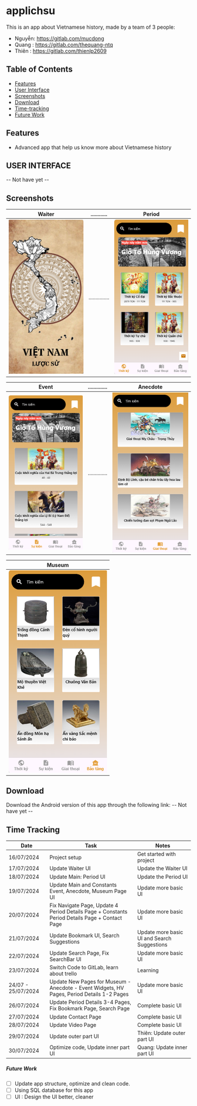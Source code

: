 # applichsu
This is an app about Vietnamese history, made by a team of 3 people:
- Nguyễn: https://gitlab.com/mucdong
- Quang : https://gitlab.com/thequang-ntq
- Thiên : https://gitlab.com/thienlp2609

## Table of Contents

- [Features](#features)
- [User Interface](#user-interface)
- [Screenshots](#screenshots)
- [Download](#download)
- [Time-tracking](#time-tracking)
- [Future Work](#future-work)

## Features

* Advanced app that help us know more about Vietnamese history

## USER INTERFACE

-- Not have yet --

## Screenshots

| Waiter                               | ............ | Period                                    |
|---------------------------------     | ----------------- | ----------------------------------------  |
| ![Waiter UI](screenshots/waiter.png) | ............... | ![Period UI](screenshots/period_page.png) | 



| Event                                   | .............. | Anecdote                                     |
|-------------------------                | --------------- |----------------------------------------      |
| ![Event UI](screenshots/event_page.png) | .............. | ![Anecdote UI](screenshots/anecdote_page.png)|



|Museum                                     |
|---------------------------------------    |
| ![Museum UI](screenshots/museum_page.png) |

## Download
Download the Android version of this app through the following link:
-- Not have yet --

## Time Tracking

| Date         | Task                   | Notes                                               |
|--------------|---------------------   |-----------------------------------------------------|
| 16/07/2024   | Project setup          | Get started with project                            |
| 17/07/2024   | Update Waiter UI       | Update the Waiter UI                                |
| 18/07/2024   | Update Main: Period UI | Update the Period UI                                |
| 19/07/2024   | Update Main and Constants Event, Anecdote, Museum Page UI | Update more basic UI|
| 20/07/2024   | Fix Navigate Page, Update 4 Period Details Page + Constants Period Details Page + Contact Page | Update more basic UI |
| 21/07/2024   | Update Bookmark UI, Search Suggestions | Update more basic UI and Search Suggestions |
| 22/07/2024   | Update Search Page, Fix SearchBar UI   | Update more basic UI                |
| 23/07/2024   | Switch Code to GitLab, learn about trello   |  Learning             |
| 24/07 - 25/07/2024  | Update New Pages for Museum - Anecdote - Event Widgets, HV Pages, Period Details 1-2 Pages  |  Update more basic UI             |
| 26/07/2024   | Update Period Details 3-4 Pages, Fix Bookmark Page, Search Page | Complete basic UI  |
| 27/07/2024   | Update Contact Page                    | Complete basic UI              |
| 28/07/2024   | Update Video Page                      | Complete basic UI              |
| 29/07/2024   | Update outer part UI                   | Thiên: Update outer part UI    |
| 30/07/2024   | Optimize code, Update inner part UI    | Quang: Update inner part UI    |
##### Future Work
- [ ] Update app structure, optimize and clean code.
- [ ] Using SQL database for this app
- [ ] UI : Design the UI better, cleaner